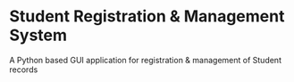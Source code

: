 # Student Registration & Management System
<p>A Python based GUI application for registration & management of Student records</p>